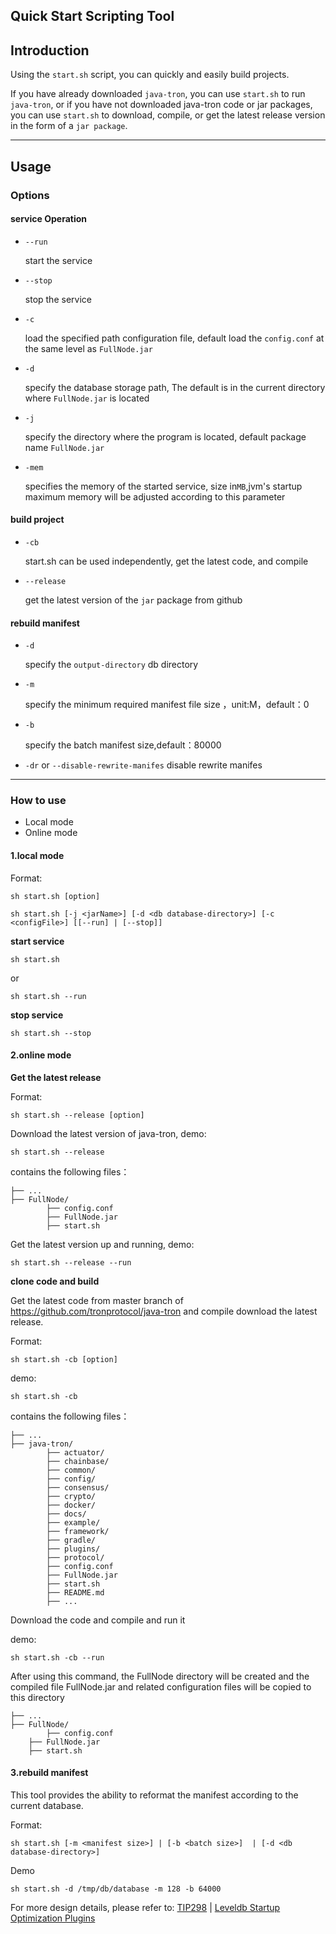 ## Quick Start Scripting Tool

## Introduction

Using the `start.sh` script, you can quickly and easily build projects.

If you have already downloaded `java-tron`, you can use `start.sh` to run `java-tron`, or if you have not downloaded java-tron code or jar packages, you can use `start.sh` to download, compile, or get the latest release version in the form of a `jar package`.

***

## Usage

### Options

#### service Operation

* `--run` 

  start the service

* `--stop`

  stop the service

* `-c`

  load the specified path configuration file, default load the `config.conf` at the same level as `FullNode.jar`

* `-d`

  specify the database storage path, The default is in the current directory where `FullNode.jar` is located

* `-j`

  specify the directory where the program is located, default package name `FullNode.jar `

* `-mem`

  specifies the memory of the started service, size in`MB`,jvm's startup maximum memory will be adjusted according to this parameter

#### build project

* `-cb`

  start.sh can be used independently, get the latest code, and compile

* `--release`

  get the latest version of the `jar` package from github


#### rebuild manifest

* `-d`

  specify the `output-directory` db directory

* `-m`

  specify the minimum required manifest file size ，unit:M，default：0

* `-b`

  specify the batch manifest size,default：80000

* `-dr` or `--disable-rewrite-manifes`
  disable rewrite manifes  

***

### How to use

* Local mode
* Online mode

#### 1.local mode

Format:

```
sh start.sh [option]
```

```
sh start.sh [-j <jarName>] [-d <db database-directory>] [-c <configFile>] [[--run] | [--stop]]
```

**start service**

```
sh start.sh 
```

or



```
sh start.sh --run
```

**stop service**

```
sh start.sh --stop
```



#### 2.online mode

**Get the latest release**

Format:

```
sh start.sh --release [option]
```

Download the latest version of java-tron, demo:

```
sh start.sh --release
```

contains the following files：

```
├── ...
├── FullNode/
		├── config.conf
		├── FullNode.jar
		├── start.sh
```

Get the latest version up and running, demo:

```
sh start.sh --release --run
```

**clone code and build**

Get the latest code from master branch of https://github.com/tronprotocol/java-tron and compile download the latest release. 

Format:

```
sh start.sh -cb [option]
```

demo:

```
sh start.sh -cb
```

contains the following files：

```
├── ...
├── java-tron/
		├── actuator/
		├── chainbase/
		├── common/
		├── config/
		├── consensus/    
		├── crypto/
		├── docker/
		├── docs/
		├── example/   
		├── framework/
		├── gradle/
		├── plugins/
		├── protocol/
		├── config.conf
		├── FullNode.jar
		├── start.sh
		├── README.md
		├── ...
```

Download the code and compile and run it

demo:

```
sh start.sh -cb --run
```

After using this command, the FullNode directory will be created and the compiled file FullNode.jar and related configuration files will be copied to this directory

```
├── ...
├── FullNode/
		├── config.conf
    ├── FullNode.jar
    ├── start.sh
```



#### 3.rebuild manifest

This tool provides the ability to reformat the manifest according to the current database.

Format:

```
sh start.sh [-m <manifest size>] | [-b <batch size>]  | [-d <db database-directory>]
```

Demo

```
sh start.sh -d /tmp/db/database -m 128 -b 64000
```

For more design details, please refer to: [TIP298](https://github.com/tronprotocol/tips/issues/298) | [Leveldb Startup Optimization Plugins](https://github.com/tronprotocol/documentation-en/blob/master/docs/developers/archive-manifest.md)




